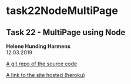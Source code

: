 # task22NodeMultiPage
## Task 22 - MultiPage using Node

**Helene Hunding Harmens**    
12.03.2019    

[A git repo of the source code](https://github.com/HeleneHarmens/task22NodeMultiPage)       

[A link to the site hosted (heroku)](https://helene-node.herokuapp.com/)
